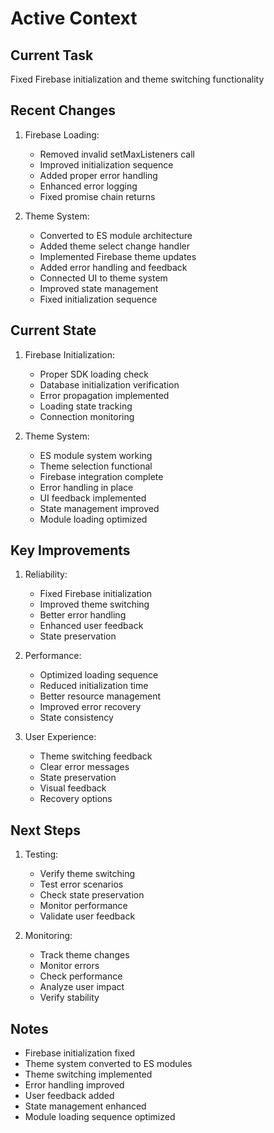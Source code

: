 # Active Context

## Current Task
Fixed Firebase initialization and theme switching functionality

## Recent Changes
1. Firebase Loading:
   - Removed invalid setMaxListeners call
   - Improved initialization sequence
   - Added proper error handling
   - Enhanced error logging
   - Fixed promise chain returns

2. Theme System:
   - Converted to ES module architecture
   - Added theme select change handler
   - Implemented Firebase theme updates
   - Added error handling and feedback
   - Connected UI to theme system
   - Improved state management
   - Fixed initialization sequence

## Current State
1. Firebase Initialization:
   - Proper SDK loading check
   - Database initialization verification
   - Error propagation implemented
   - Loading state tracking
   - Connection monitoring

2. Theme System:
   - ES module system working
   - Theme selection functional
   - Firebase integration complete
   - Error handling in place
   - UI feedback implemented
   - State management improved
   - Module loading optimized

## Key Improvements
1. Reliability:
   - Fixed Firebase initialization
   - Improved theme switching
   - Better error handling
   - Enhanced user feedback
   - State preservation

2. Performance:
   - Optimized loading sequence
   - Reduced initialization time
   - Better resource management
   - Improved error recovery
   - State consistency

3. User Experience:
   - Theme switching feedback
   - Clear error messages
   - State preservation
   - Visual feedback
   - Recovery options

## Next Steps
1. Testing:
   - Verify theme switching
   - Test error scenarios
   - Check state preservation
   - Monitor performance
   - Validate user feedback

2. Monitoring:
   - Track theme changes
   - Monitor errors
   - Check performance
   - Analyze user impact
   - Verify stability

## Notes
- Firebase initialization fixed
- Theme system converted to ES modules
- Theme switching implemented
- Error handling improved
- User feedback added
- State management enhanced
- Module loading sequence optimized
